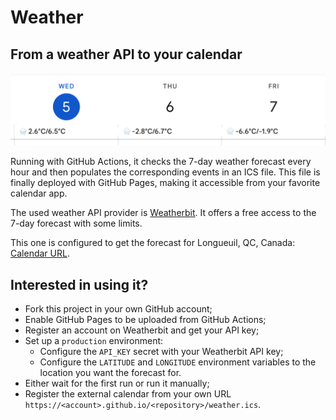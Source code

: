 # Weather
## From a weather API to your calendar

![Example of forecast events](./screenshot.png)

Running with GitHub Actions, it checks the 7-day weather forecast every hour and then populates the corresponding events in an ICS file. This file is finally deployed with GitHub Pages, making it accessible from your favorite calendar app.

The used weather API provider is [Weatherbit](https://www.weatherbit.io/). It offers a free access to the 7-day forecast with some limits.

This one is configured to get the forecast for Longueuil, QC, Canada: [Calendar URL](https://tentacularideas.github.io/weather/weather.ics).

## Interested in using it?

- Fork this project in your own GitHub account;
- Enable GitHub Pages to be uploaded from GitHub Actions;
- Register an account on Weatherbit and get your API key;
- Set up a `production` environment:
  - Configure the `API_KEY` secret with your Weatherbit API key;
  - Configure the `LATITUDE` and `LONGITUDE` environment variables to the location you want the forecast for.
- Either wait for the first run or run it manually;
- Register the external calendar from your own URL `https://<account>.github.io/<repository>/weather.ics`.
